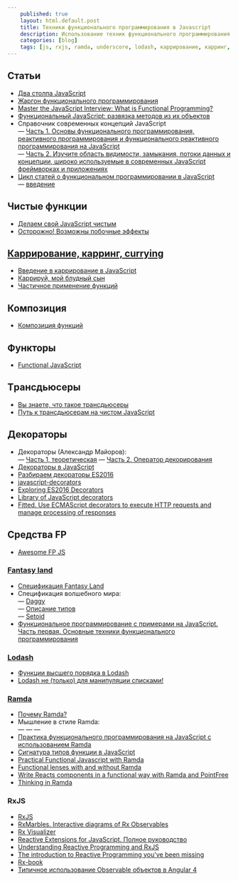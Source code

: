 ```yaml
---
    published: true
    layout: html.default.post
    title: Техники функционального программирования в Javascript
    description: Использование техник функционального программирования в Javascript
    categories: [blog]
    tags: [js, rxjs, ramda, underscore, lodash, каррирование, карринг, currying]
---
```


## Статьи
*   [Два столпа JavaScript](http://frontender.info/the-two-pillars-of-javascript-pt-2-functional-programming/)
*   [Жаргон функционального программирования](https://habrahabr.ru/post/310172/)
*   [Master the JavaScript Interview: What is Functional Programming?](https://medium.com/javascript-scene/master-the-javascript-interview-what-is-functional-programming-7f218c68b3a0)
*   [Функциональный JavaScript: развязка методов из их объектов](https://github.com/devSchacht/translations/tree/master/joel-thoms-functional-javascript-decoupling-methods-from-their-objects)
*   Справочник современных концепций JavaScript  
    — [Часть 1. Основы функционального программирования, реактивного программирования и функционального реактивного программирования на JavaScript](https://medium.com/devschacht/glossary-of-modern-javascript-concepts-1198b24e8f56)  
    — [Часть 2. Изучите область видимости, замыкания, потоки данных и концепции, широко используемые в современных JavaScript фреймворках и приложениях](https://medium.com/devschacht/%D1%81%D0%BF%D1%80%D0%B0%D0%B2%D0%BE%D1%87%D0%BD%D0%B8%D0%BA-%D1%81%D0%BE%D0%B2%D1%80%D0%B5%D0%BC%D0%B5%D0%BD%D0%BD%D1%8B%D1%85-%D0%BA%D0%BE%D0%BD%D1%86%D0%B5%D0%BF%D1%86%D0%B8%D0%B9-javascript-%D1%87%D0%B0%D1%81%D1%82%D1%8C-2-8ecf07f3f36a)
*   [Цикл статей о функциональном программировании в JavaScript](https://github.com/devSchacht/functional_tuesday)  
    — [введение](https://github.com/devSchacht/functional_tuesday/blob/master/articles/chapter1.md)  


## Чистые функции
*   [Делаем свой JavaScript чистым](http://prgssr.ru/development/delaem-svoj-javascript-chistym.html)
*   [Осторожно! Возможны побочные эффекты](http://blog.csssr.ru/2017/10/07/side-effects/)


## [Каррирование, карринг, currying](https://ru.wikipedia.org/wiki/%D0%9A%D0%B0%D1%80%D1%80%D0%B8%D1%80%D0%BE%D0%B2%D0%B0%D0%BD%D0%B8%D0%B5)
*   [Введение в каррирование в JavaScript](http://prgssr.ru/development/vvedenie-v-karrirovanie-v-javascript.html)
*   [Каррируй, мой блудный сын](https://github.com/devSchacht/translations/tree/master/tom-harding-curry-on-wayward-son)
*   [Частичное применение функций](https://medium.com/devschacht/functional-reactive-ninja-partial-application-of-functions-99fc21d629ff)


## Композиция
*   [Композиция функций](http://prgssr.ru/development/kompoziciya-funkcij.html)


## Функторы
*   [Functional JavaScript](http://functionaljavascript.blogspot.ru/2013/07/functors.html)


## Tрансдьюсеры
*   [Вы знаете, что такое трансдьюсеры](https://habrahabr.ru/post/325388/)
*   [Путь к трансдьюсерам на чистом JavaScript](https://habrahabr.ru/company/ruvds/blog/329536/)


## Декораторы
*   Декораторы (Александр Майоров):  
    — [Часть 1, теоретическая](https://medium.com/@frontman/%D0%B4%D0%B5%D0%BA%D0%BE%D1%80%D0%B0%D1%82%D0%BE%D1%80-%D0%B8%D0%BB%D0%B8-%D0%B0%D0%BD%D0%BD%D0%BE%D1%82%D0%B0%D1%86%D0%B8%D1%8F-cf7e97c82c49)
    — [Часть 2. Оператор декорирования](https://medium.com/@frontman/%D0%B4%D0%B5%D0%BA%D0%BE%D1%80%D0%B0%D1%82%D0%BE%D1%80-%D0%B8%D0%BB%D0%B8-%D0%B0%D0%BD%D0%BD%D0%BE%D1%82%D0%B0%D1%86%D0%B8%D1%8F-f5f0fd9709f0)
*   [Декораторы в JavaScript](https://habrahabr.ru/company/ruvds/blog/330812/)
*   [Разбираем декораторы ES2016](https://habrahabr.ru/post/277021/)
*   [javascript-decorators](https://github.com/wycats/javascript-decorators)
*   [Exploring ES2016 Decorators](https://medium.com/google-developers/exploring-es7-decorators-76ecb65fb841)
*   [Library of JavaScript decorators](https://github.com/jayphelps/core-decorators.js)
*   [Fitted. Use ECMAScript decorators to execute HTTP requests and manage processing of responses](https://github.com/JBlaak/Fitted)


## Средства FP
*   [Awesome FP JS](https://github.com/stoeffel/awesome-fp-js)

### [Fantasy land](https://github.com/fantasyland/fantasy-land)
*   [Спецификация Fantasy Land](https://medium.com/devschacht/%D1%81%D0%BF%D0%B5%D1%86%D0%B8%D1%84%D0%B8%D0%BA%D0%B0%D1%86%D0%B8%D1%8F-fantasy-land-bf81121b58cb)
*   Cпецификация волшебного мира:  
    — [Daggy](https://medium.com/devschacht/c%D0%BF%D0%B5%D1%86%D0%B8%D1%84%D0%B8%D0%BA%D0%B0%D1%86%D0%B8%D1%8F-%D0%B2%D0%BE%D0%BB%D1%88%D0%B5%D0%B1%D0%BD%D0%BE%D0%B3%D0%BE-%D0%BC%D0%B8%D1%80%D0%B0-1-daggy-ef332ae68dd8)  
    — [Описание типов](https://medium.com/devschacht/tom-harding-fantas-eel-and-specification-2-type-signatures-c9b2e45dea71)  
    — [Setoid](https://medium.com/devschacht/tom-harding-fantas-eel-and-specification-3-setoid-78c2a0e8cc07)
*   [Функциональное программирование с примерами на JavaScript. Часть первая. Основные техники функционального программирования](https://tproger.ru/translations/functional-js-1/)

### [Lodash](https://github.com/lodash/lodash/wiki/FP-Guide)
*   [Функции высшего порядка в Lodash](https://medium.com/devschacht/michal-piotrkowski-higher-order-functions-in-lodash-56cb196c584d)
*   [Lodash не (только) для манипуляции списками!](https://medium.com/devschacht/lodash-%D0%BD%D0%B5-%D1%82%D0%BE%D0%BB%D1%8C%D0%BA%D0%BE-%D0%B4%D0%BB%D1%8F-%D0%BC%D0%B0%D0%BD%D0%B8%D0%BF%D1%83%D0%BB%D1%8F%D1%86%D0%B8%D0%B8-%D1%81%D0%BF%D0%B8%D1%81%D0%BA%D0%B0%D0%BC%D0%B8-c78a5929a62c)

### [Ramda](http://ramdajs.com/0.14/docs/)
*   [Почему Ramda?](https://habrahabr.ru/post/349468/)
*   Мышление в стиле Ramda:  
    — 
    — 
    — 
*   [Практика функционального программирования на JavaScript с использованием Ramda](http://habrahabr.ru/post/251729/)
*   [Сигнатура типов функции в JavaScript](https://medium.com/devschacht/functional-reactive-ninja-function-type-signatures-in-javascript-283fe7cd6211)
*   [Practical Functional Javascript with Ramda](http://developer.telerik.com/featured/practical-functional-javascript-ramda/)
*   [Functional lenses with and without Ramda](http://blog.codeprototype.com/2015/04/17/functional-lenses-with-ramda/)
*   [Write Reacts components in a functional way with Ramda and PointFree](http://blog.codeprototype.com/2015/04/15/write-reacts-component-in-functional-way-with-ramda-and-pointfree-md/)
*   [Thinking in Ramda](http://randycoulman.com/blog/categories/thinking-in-ramda/)

### RxJS
*   [RxJS](http://reactivex.io/rxjs/)
*   [RxMarbles. Interactive diagrams of Rx Observables](http://rxmarbles.com/)
*   [Rx Visualizer](https://rxviz.com/)
*   [Reactive Extensions for JavaScript. Полное руководство](https://habrahabr.ru/post/132463/)
*   [Understanding Reactive Programming and RxJS](https://auth0.com/blog/understanding-reactive-programming-and-rxjs/)
*   [The introduction to Reactive Programming you've been missing](https://gist.github.com/staltz/868e7e9bc2a7b8c1f754)
*   [Rx-book](http://xgrommx.github.io/rx-book/index.html)
*   [Типичное использование Observable объектов в Angular 4](https://habrahabr.ru/post/337512/)

